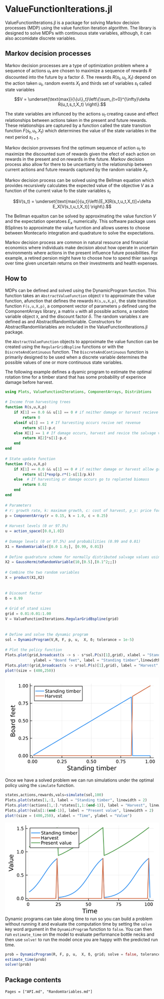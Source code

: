 # ValueFunctionIterations.jl

ValueFunctionIterations.jl is a package for solving Markov decision processes (MDP) using the value function iteration algorithm. The library is designed to solve MDPs with continuous state variables, although, it can also accomidate discrete variables. 

## Markov decision processes

Markov decision processes are a type of optimization problem where a sequence of actions $u_t$ are chosen to maximize a sequence of rewards $R$ discounted into the future by a factor $\delta$. The rewards $R(s_t,u_t,X_t)$ depend on the action taken $u_t$, random events $X_t$ and thirds set of variables $s_t$ called state variables

```math
V = \underset{\text{max}}{\{u\}_t}\left\{\sum_{t=0}^{\infty}\delta R(u_t,s_t,X_t) \right\}.
```
The state variables are influnced by the actions $u_t$ creating cause and effect relationships between actions taken in the present and future rewards. These relationships are captured by a function called the state transition function $F(s_t,u_t,X_t)$ which determines the value of the state variables in the next period $s_{t+1}$.

Markov decision provesses find the optimum sequence of action $u_t$ to maximize the discounted sum of rewards given the efect of each action on rewards in the present and on rewards in the future. Markov decision process also allow for there to be uncertianty in the relationship between current actions and future rewards captured by the random variable $X_t$. 

Markov decision process can be solved using the Bellman equation which provides recursively calculates the expected value of the objective $V$ as a function of the current value fo the state variables $s_t$

```math
V(s_t) = \underset{\text{max}}{u_t}\left\{E_X[R(s_t,u_t,X_t)]+\delta E_X[V(s_t,u_t,X_t)] \right\}.
```

The Bellman equaiton can be solved by approximating the value function $V$ and the expectation operatoes $E_x$ numerically. This software package uses BSplines to approximate the value fucntion and allows useres to choose between Montecarlo integration and quadrature to solve the expectations.  

Markov decision process are common in natural resource and financial economics where individuals make decision about how operate in uncertain environments where actions in the present influence future possibilities. For example, a retired persion might have to choose how to spend thier savings over time given uncertain returns on their investments and health expenses.  

## How to
MDPs can be defined and solved using the DynamicProgram function. This function takes an `AbstractValueFunction` object `V` to approximate the value function, afunction that defines the rewards `R(s,u,X,p)`, the state transition function `F(s,u,X,p)`, a component vector of parameters `p` defined usng the ComponentArrays library, a matrix `u` with all possible actions, a random variable object `X`, and the discount factor $\delta$. The  random variables `X` are defined as and AbstractRandomVariable. Constructors for AbstractRandomVariables are included in the ValueFunctionIterations.jl package.

the `AbstractValueFunction` objects to approximate the value function can be created using the `RegularGridBspline` functions or with the `DiscreteAndContinuous` function. The `DiscreteAndContinuous` function is primarily designed to be used when a discrete variable determines the possible values of one or more continuous state variables. 

The following example defines a dyamic program to estimate the optimal rotation time for a timber stand that has some probability of experince damage before harvest. 



```julia
using Plots, ValueFunctionIterations, ComponentArrays, Distribtions

# Income from harvesting trees
function R(s,u,X,p)
    if X[1] == 0.0 && u[1] == 0 # if neither damage or harvest recieve nothing
        return 0
    elseif u[1] == 1 # If harvesting occurs recive net revenue 
        return s[1]-p.c
    else X[1] == 1 # If damage occurs, harvest and revice the salvage value (X[2])
        return X[2]*s[1]-p.c
    end
end

# State update function 
function F(s,u,X,p)
    if X[1] == 0.0 && u[1] == 0 # if neither damage or harvest allow growth
        return s[1]*exp(p.r*(1-s[1]/p.k))
    else  # If harvesting or damage occurs go to replanted biomass 
        return 0.02
    end
end 

# Parameters 
# r: growth rate, k: maximum growth, c: cost of harvest, p_s: price for damaged timber 
p = ComponentArray(r = 0.15, k = 1.0, c = 0.25)

# Harvest levels (0 or 97.5%)
u = action_space([0.0,1.0])

# Damage levels (0 or 97.5%) and probabilities (0.99 and 0.01)
X1 = RandomVariable([0.0 1.0;], [0.99, 0.01])

# Define quadrature scheme for normally distributed salvage values using Gauss-Hermite quadrature 
X2 = GaussHermiteRandomVariable(10,[0.5],[0.1^2;;])

# Combine the two random variables 
X = product(X1,X2)


# Discount factor 
δ = 0.99

# Grid of stand sizes
grid = 0.01:0.01:1.00
V = ValueFunctionIterations.RegularGridBspline(grid)


# Define and solve the dynamic program
sol = DynamicProgram(V,R, F, p, u,  X, δ; tolerance = 1e-5)

# Plot the policy function 
Plots.plot(grid,broadcast(s -> s - s*sol.P(s)[1],grid), xlabel = "Standing timber",
             ylabel = "Board feet", label = "Standing timber",linewidth = 2)
Plots.plot!(grid,broadcast(s -> s*sol.P(s)[1],grid), label = "Harvest", linewidth = 2)
plot!(size = (400,250))
```
![](figures/trees_policy.png)

Once we have a solved problem we can run simulations under the optimal policy using the `simulate` function.

```julia
states,actions,rewards,vals=simulate(sol,100)
Plots.plot(states[1,:], label = "Standing timber", linewidth = 2)
Plots.plot!(actions[1,:].*states[1,1:(end-1)], label = "Harvest", linewidth = 2)
Plots.plot!(vals[1:(end-1)], label = "Present value", linewidth = 2)
plot!(size = (400,250), xlabel = "Time", ylabel = "Value")
```
![](figures/trees_simulation.png)
Dynamic programs can take along time to run so you can build a problem without running it and evaluate the computation time by setting the `solve` key word argument in the  `DynamicProgram` function to `false`. You can then run `estimate_time` on the model to evaluate performance bottle necks and then use `solve!` to run the model once you are happy with the predicted run time. 

```julia
prob = DynamicProgram(R, F, p, u,  X, δ, grid; solve = false, tolerance = 1e-5)
estimate_time(prob)
solve!(prob)
```

## Package contents
```@contents
Pages = ["API.md", "RandomVariables.md"]
```